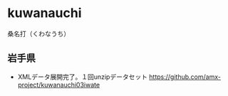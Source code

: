 # kuwanauchi
桑名打（くわなうち）


## 岩手県
* XMLデータ展開完了。１回unzipデータセット
https://github.com/amx-project/kuwanauchi03iwate

